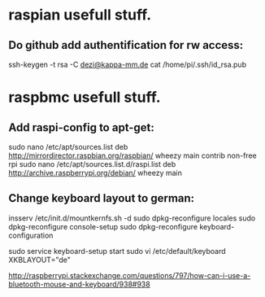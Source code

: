 raspian usefull stuff.
==============================================

Do github add authentification for rw access:
---------------------------------------------
ssh-keygen -t rsa -C dezi@kappa-mm.de
cat /home/pi/.ssh/id_rsa.pub

raspbmc usefull stuff.
==============================================

Add raspi-config to apt-get:
----------------------------
sudo nano /etc/apt/sources.list
deb http://mirrordirector.raspbian.org/raspbian/ wheezy main contrib non-free rpi
sudo nano /etc/apt/sources.list.d/raspi.list
deb http://archive.raspberrypi.org/debian/ wheezy main

Change keyboard layout to german:
---------------------------------
insserv /etc/init.d/mountkernfs.sh -d
sudo dpkg-reconfigure locales
sudo dpkg-reconfigure console-setup
sudo dpkg-reconfigure keyboard-configuration

sudo service keyboard-setup start
sudo vi /etc/default/keyboard
XKBLAYOUT="de"


http://raspberrypi.stackexchange.com/questions/797/how-can-i-use-a-bluetooth-mouse-and-keyboard/938#938
